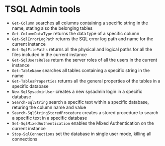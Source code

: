 # TSQL Admin tools

* `Get-Column` searches all columns containing a specific string in the name, stating also the belonging tables
* `Get-ColumnDataType` returns the data type of a specific column
* `Get-SqlErrorLogPath` returns the SQL error log path and name for the current instance
* `Get-SqlFilePaths` returns all the physical and logical paths for all the files included in the current instance
* `Get-SqlUsersRoles` return the server roles of all the users in the current instance
* `Get-TableName` searches all tables containing a specific string in the name
* `Get-TablesProperties` returns all the general properties of the tables in a specific database
* `New-SqlSysadminUser` creates a new sysadmin login in a specific database
* `Search-SqlString` search a specific text within a specific database, returing the column name and value
* `Search-SqlStringStoredProcedure` creates a stored procedure to search a specific text in a specific database
* `Set-SqlMixedAuthentication` enables the Mixed Authentication on the current instance
* `Stop-SqlConnections` set the database in single user mode, killing all connections
